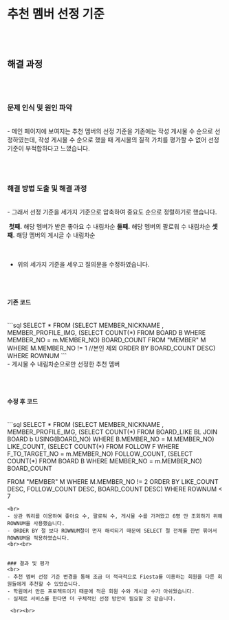 # 추천 멤버 선정 기준  
<br><br>

## 해결 과정  
<br><br>


### 문제 인식 및 원인 파악  
<br>
- 메인 페이지에 보여지는 추천 멤버의 선정 기준을 기존에는 작성 게시물 수 순으로 선정하였는데, 작성 게시물 수 순으로 했을 때 게시물의 질적 가치를 평가할 수 없어 선정 기준이 부적합하다고 느꼈습니다.  


<br><br>
### 해결 방법 도출 및 해결 과정  
<br>
- 그래서 선정 기준을 세가지 기준으로 압축하여 중요도 순으로 정렬하기로 했습니다.   
  <br>      

​		**첫째.** 해당 멤버가 받은 좋아요 수 내림차순
​		**둘째.** 해당 멤버의 팔로워 수 내림차순
​		**셋째.** 해당 멤버의 게시글 수 내림차순  
​        
<br>
- 위의 세가지 기준을 세우고 질의문을 수정하였습니다.  

<br><br>

#### 기존 코드  
<br>
```sql
                SELECT * 
                FROM (SELECT MEMBER_NICKNAME , MEMBER_PROFILE_IMG, 
                        (SELECT COUNT(*) FROM BOARD B WHERE MEMBER_NO = m.MEMBER_NO) BOARD_COUNT
                    FROM "MEMBER" M
                    WHERE  M.MEMBER_NO != 1 //본인 제외
                    ORDER BY BOARD_COUNT DESC)
                WHERE ROWNUM
```
<br>
- 게시물 수 내림차순으로만 선정한 추천 멤버  

<br><br>

#### 수정 후 코드  
<br>
```sql
SELECT * FROM (SELECT MEMBER_NICKNAME , MEMBER_PROFILE_IMG, 
    (SELECT COUNT(*) 
     FROM BOARD_LIKE BL JOIN BOARD b USING(BOARD_NO) WHERE B.MEMBER_NO = M.MEMBER_NO) LIKE_COUNT,
 	(SELECT COUNT(*) FROM FOLLOW F WHERE F_TO_TARGET_NO = m.MEMBER_NO) FOLLOW_COUNT,
 	(SELECT COUNT(*) FROM BOARD B WHERE MEMBER_NO = m.MEMBER_NO) BOARD_COUNT
 	
FROM "MEMBER" M
WHERE  M.MEMBER_NO != 2
ORDER BY LIKE_COUNT DESC, FOLLOW_COUNT DESC, BOARD_COUNT DESC)
WHERE ROWNUM < 7
```
<br>  
- 상관 쿼리를 이용하여 좋아요 수, 팔로워 수, 게시물 수를 가져왔고 6명 만 조회하기 위해 ROWNUM을 사용했습니다.  
- ORDER BY 절 보다 ROWNUM절이 먼저 해석되기 때문에 SELECT 절 전체를 한번 묶어서 ROWNUM을 적용하였습니다.   
<br><br>

  
### 결과 및 평가  
<br>
- 추천 멤버 선정 기준 변경을 통해 조금 더 적극적으로 Fiesta를 이용하는 회원을 다른 회원들에게 추천할 수 있었습니다.
- 학원에서 만든 프로젝트이기 때문에 적은 회원 수와 게시글 수가 아쉬웠습니다.
- 실제로 서비스를 한다면 더 구체적인 선정 방안이 필요할 것 같습니다.

 <br><br> 

